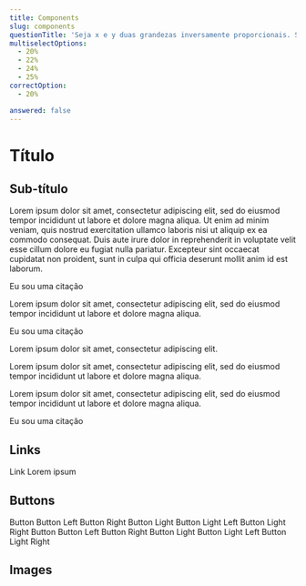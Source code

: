 ```yaml
---
title: Components
slug: components
questionTitle: 'Seja x e y duas grandezas inversamente proporcionais. Se x sofre um acréscimo de 25%, o decréscimo percentual sofrido por y é:'
multiselectOptions:
  - 20%
  - 22%
  - 24%
  - 25%
correctOption:
  - 20%

answered: false
---
```


# Título

## Sub-título

Lorem ipsum dolor sit amet, consectetur adipiscing elit, sed do eiusmod tempor incididunt ut labore et dolore magna aliqua. Ut enim ad minim veniam, quis nostrud exercitation ullamco laboris nisi ut aliquip ex ea commodo consequat. Duis aute irure dolor in reprehenderit in voluptate velit esse cillum dolore eu fugiat nulla pariatur. Excepteur sint occaecat cupidatat non proident, sunt in culpa qui officia deserunt mollit anim id est laborum.

<quote>Eu sou uma citação</quote>

<collapse>
    <option-collapse
        title="Collapse"
        icon="solucao">
        <p>
        Lorem ipsum dolor sit amet, consectetur adipiscing elit, sed do eiusmod tempor incididunt ut labore et dolore magna aliqua.
        </p>
        <quote>Eu sou uma citação</quote>
    </option-collapse>
    <option-collapse
        title="Collapse 2"
        icon="solucao">
        <p>
        Lorem ipsum dolor sit amet, consectetur adipiscing elit.
        </p>
    </option-collapse>
</collapse>

<qed-card
    title="Card">

<p>
Lorem ipsum dolor sit amet, consectetur adipiscing elit, sed do eiusmod tempor incididunt ut labore et dolore magna aliqua.
</p>
</qed-card>

<qed-card
    title="Card Info"
    icon="solucao"
    info>

<p>
Lorem ipsum dolor sit amet, consectetur adipiscing elit, sed do eiusmod tempor incididunt ut labore et dolore magna aliqua.
</p>
<quote>Eu sou uma citação</quote>
</qed-card>

## Links

<qed-link
    link="https://www.youtube.com/">
Link
</qed-link>
<qed-link
    link="https://www.youtube.com/">
Lorem ipsum
</qed-link>

## Buttons

<qed-button>
Button
</qed-button>

<qed-button left>
Button Left
</qed-button>

<qed-button right>
Button Right
</qed-button>

<qed-button light>
Button Light
</qed-button>

<qed-button light left>
Button Light Left
</qed-button>

<qed-button light right>
Button Light Right
</qed-button>

<qed-button disabled>
Button
</qed-button>

<qed-button disabled left>
Button Left
</qed-button>

<qed-button disabled right>
Button Right
</qed-button>

<qed-button disabled light>
Button Light
</qed-button>

<qed-button disabled light left>
Button Light Left
</qed-button>

<qed-button disabled light right>
Button Light Right
</qed-button>

<qed-exercise-radio title="Questão 01 - (ENEM 2019, Caderno 5 - Amarelo, Segundo Dia,
Questão 147)" :question-title="questionTitle" :options="multiselectOptions" :correct-option="correctOption"></qed-exercise-radio>

## Images

<qed-image src="https://bulma.io/images/placeholders/128x128.png" alt="oi"></qed-image>

<qed-pagination></qed-pagination>

